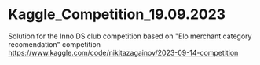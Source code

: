 # Kaggle_Competition_19.09.2023
Solution for the Inno DS club competition based on "Elo merchant category recomendation" competition
https://www.kaggle.com/code/nikitazagainov/2023-09-14-competition
